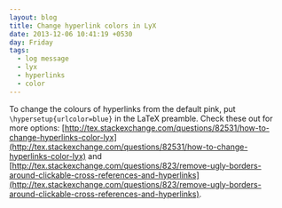 ```yaml
---
layout: blog
title: Change hyperlink colors in LyX
date: 2013-12-06 10:41:19 +0530
day: Friday
tags:
  - log message
  - lyx
  - hyperlinks
  - color
---
```


To change the colours of hyperlinks from the default pink, put `\hypersetup{urlcolor=blue}` in the LaTeX preamble. Check these out for more options: [http://tex.stackexchange.com/questions/82531/how-to-change-hyperlinks-color-lyx](http://tex.stackexchange.com/questions/82531/how-to-change-hyperlinks-color-lyx) and [http://tex.stackexchange.com/questions/823/remove-ugly-borders-around-clickable-cross-references-and-hyperlinks](http://tex.stackexchange.com/questions/823/remove-ugly-borders-around-clickable-cross-references-and-hyperlinks).
